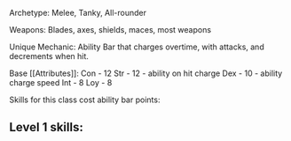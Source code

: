 Archetype: Melee, Tanky, All-rounder

Weapons: Blades, axes, shields, maces, most weapons

Unique Mechanic: Ability Bar that charges overtime, with attacks, and decrements when hit.

Base [[Attributes]]:
Con - 12
Str - 12 - ability on hit charge
Dex - 10 - ability charge speed
Int - 8
Loy - 8


Skills for this class cost ability bar points:

Level 1 skills:
- 